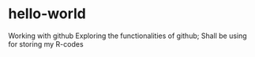 # hello-world
Working with github
Exploring the functionalities of github;
Shall be using for storing my R-codes
